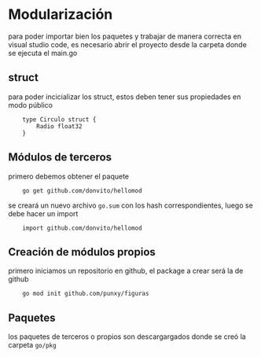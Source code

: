 # Modularización

para poder importar bien los paquetes y trabajar de manera correcta en visual studio code, es necesario abrir el proyecto desde la carpeta donde se ejecuta el main.go

## struct
para poder incicializar los struct, estos deben tener sus propiedades en modo público
```
    type Circulo struct {
        Radio float32
    }
```

## Módulos de terceros

primero debemos obtener el paquete
```
    go get github.com/donvito/hellomod
```
se creará un nuevo archivo `go.sum` con los hash correspondientes,
luego se debe hacer un import 
```
    import github.com/donvito/hellomod
```

## Creación de módulos propios
primero iniciamos un repositorio en github, 
el package a crear será la de github
```
    go mod init github.com/punxy/figuras
```

## Paquetes
los paquetes de terceros o propios son descargargados donde se creó la carpeta `go/pkg`